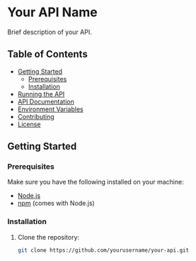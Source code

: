 # Your API Name

Brief description of your API.

## Table of Contents

- [Getting Started](#getting-started)
  - [Prerequisites](#prerequisites)
  - [Installation](#installation)
- [Running the API](#running-the-api)
- [API Documentation](#api-documentation)
- [Environment Variables](#environment-variables)
- [Contributing](#contributing)
- [License](#license)

## Getting Started

### Prerequisites

Make sure you have the following installed on your machine:

- [Node.js](https://nodejs.org/)
- [npm](https://www.npmjs.com/) (comes with Node.js)

### Installation

1. Clone the repository:

   ```bash
   git clone https://github.com/yourusername/your-api.git